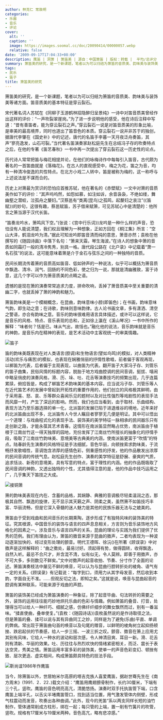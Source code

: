 ```yaml
---
author: 林克仁 常敦明
categories:
- 乐器
- 音乐
- 评论
cover:
  alt: ''
  caption: ''
  image: https://images.soomal.cc/doc/20090414/00000057.webp
  relative: false
date: '2009-09-17T17:04:33+08:00'
description: 鹰笛 | 洞箫 | 箫笛美 | 源自：中国箫笛 | 版权：转载 |  平均/总评分：07.67/23
summary: 箫笛美的研究，是一个新课题，笔者以为可以归结为箫笛的音质美、韵味美与装饰美等诸方面。笛音质美的基本特征是穿云裂石。民间长期流传着箫的音质高如笛音、低如钟声的一种说法，似乎可以概括为箫音质中飘逸、清冷、润气、回肠的不同色彩，使之归为一说，那就是清幽雅致，富于诗意，这几个字可以作为箫音质美的点睛之语。
tags:
- 民乐
- 笛子
title: 箫笛美的研究
---
```


箫笛美的研究，是一个新课题，笔者以为可以归结为箫笛的音质美、韵味美与装饰美等诸方面。笛音质美的基本特征是穿云裂石。



宋代著名词人苏轼在《同柳子玉游鹤林招隐醉归呈景纯》一诗中对笛音质美曾经作出这样的评价：“一声吹裂翠崖岗。”为了进一步说明他的感受，他在诗后注释中写道：“昔有善笛者，能为穿云裂石之声。”穿云裂石一说是对笛音质美的形象比喻，是审美的最高境界，同时也道出了笛音色的本质。穿云裂石一说并非苏于的独创，据唐代李肇在《国史补》中的记述，唐代的名笛手李暮一天月夜泛舟奏笛，其声“寥亮逸发，山石可裂。”当代著名笛演奏家赵松庭先生在总结冯子存的吹奏特点之后，在他的专著《笛艺春秋》一书中再一次提出了穿云裂石这一历史性的论点。



历代诗人常常把笛与梅花相提并论，在他们的咏梅诗作中每每引入笛音，古代颇为著名的一首笛曲就是《落梅花》。在古人的直观感受中，梅之为花，笛之为音，均有一种清冷俊逸的共性特点。在北方小戏二人转中，笛是被称为梅的，这一称呼与上述说法是不谋而合的。



历史上对箫最为赏识的恐怕应首推苏轼，他在著名的《赤壁赋》一文中对箫的音质美作如下的评价：“其声呜呜然，如怨如慕，如注如诉，余音袅袅，不绝如缕，舞幽壑之潜蛟，泣孤舟之嫠妇。”汉蔡邕有“类离(昆鸟)之孤鸣，起嫠妇之哀泣”(《笛赋》)的妙句，这很有趣，蔡邕赋笛，苏子借来赋箫，可见苏轼心中是清楚的：他所言之箫当源于汉代长笛。



“笛奏龙吟水，箫鸣风下空。”(张说：《宫中行乐词》)龙吟是一种什么样的声音，恐怕没有人能说清楚，我们权且理解为一种想象，正如方回在《桐江集》所言：“空山大泽，鹤泪龙吟为清。”据此可知龙吟即笛音清而纯的意思，箫音亦然；袁枚在他撰写的《随园诗画》中落下名句：“箫来天霜，琴生海波。”在诗人的想象中箫的音质如同霜打一般的清冷隽秀，别具一格。唐代段公路在《北户录》中记载着“萧一名石弦”的说法，这可能意味着箫是介于金石与弦乐之间的一种独特的音质。



民间长期流传着箫的音质高如笛音、低如钟声的一种说法，似乎可以概括为箫音质中飘逸、清冷、润气、回肠的不同色彩，使之归为一说，那就是清幽雅致，富于诗意，这几个字可以作为箫音质美的点睛之语。



遗憾的是现在箫的演奏常常追求力度，拼命吹响，丢掉了箫音质美中至关重要的清幽二字，也就丢掉了箫的神韵和魅力。



箫笛韵味美是一个模糊概念，在昆曲，韵味意味小腔(即笛色)；在书画，韵味意味气韵，即生动之意；在诗歌，韵味则意味韵律。古人论书画文章，多有潇洒、清空之警语，亦合有韵味之意。音乐的韵味很难用语言具体描述，或许可以这样说，它是音乐的风格、特点、音乐表现的总和，正如徐上瀛在《溪山琴况》一书中所作的解释：“味者何？恬是已。味从气出，故恬也。”融化他的说法，音乐韵味就是音乐的神韵，是音乐内在精神的表现，是艺术活动中主客观统一的审美情趣。



![笛子](https://images.soomal.cc/doc/20090414/00000057.webp)



笛的韵味美既表现在对人类语言(腔调)和生物语言(譬如鸟鸣)的模拟，对人类精神活动(欢乐与痛苦)的模拟，也表现在娴雅俏丽的抒情性歌唱，前者偏于客观再现，以梆笛为代表，后者偏于主观表现，以曲笛为代表。翻开笛子大家冯子存、刘管乐的笛子曲集，民俗风情的标题内容，脱胎于地方戏曲腔调的民间音调，挺拔、嘻闹中略呈俏皮的演奏风格，滑、历、垛、吐、花舌等演奏技巧的频繁出现，几乎连篇累牍，俯拾皆是，构成了梆笛艺术韵味美的基本内容。应当说冯子存、刘管乐等人在近代笛艺术的发展中曾起到开拓性的重要作用的，他们创立的风格极其鲜明，由于采用喜、怒、哀、乐等群众喜闻乐见的题材以及对比性强烈等戏剧性的表现手法而风靡一时，产生了深远的影响。然而，我们也应当看到，由于取材、乐曲结构、表现方法乃至乐器选择的单一化，北派笛的发展已陷于进退维谷的境地，近年来好的北派笛曲出现不多，北派笛传人今世人瞩目者寥寥无几便是明证。其中可以悟出一个道理：与戏曲程式化的表现手法、装饰美的美学特征一脉相承的民间器乐只有走创新之路，才能永葆其艺术青春。这情形在南派笛显然略占优势，南派笛由于植根于江南丝竹这一得天独厚的园地，充份发挥了江南丝竹所擅长的抽象化的抒情手段，吸取了江南丝竹韵味美、意境美等古典美的内涵，使南派笛更富于“吹情”的特点。陆春龄先生演奏的风格特征是手法细腻，音色华丽，向顿挫索求韵味美，于流畅抒发歌唱性，音调饱含浓厚的感情色彩，侧重感性的抒发，他的作品散发出浓厚的民间音调的传统气息。赵松庭先生创作、演奏的美学特征是舒展、豪爽的气质，追求恬淡、新奇的意境美，具有写意的特点，富于理性的内涵。他的作品既吸取了民间音调的神韵，又透出独特的个性，尤其值得注意的是，他的作品中技巧运用之广，几乎集天下笛技之大成。



![接铜箫](https://images.soomal.cc/doc/20090917/00002788.webp)



箫的韵味美表现在内在、含蓄的品格，其娴静、典雅的音调极尽轻柔温润之态，那极其自然、飘逸的旋律，无不显示其天籁之声、阴柔之美，虽然箫不如笛技巧丰富、华丽流畅，但是它深入骨髓的迷人魅力是其他的民族乐器无法与之媲美的。



箫笛由于受到戏曲和民间音乐的长期熏陶，逐步形成了有独特风味的装饰美的特征。究其根源，中国音乐的装饰与语言的四声息息相关，方言则为音乐装饰地方风格化的因素之一。涉及音乐与语言四声的关系，昆曲的理论与实践为我们提供了优秀的范例。我们有理由认为，箫笛的擞音来源于昆曲的擞声，二者均表现为一种波动逐渐加快的、经过变形处理的颤音。明代王德晖、徐沅()在所著《顾误录》中对擞声是这样解释的：“曲之擞处，最易讨好。须起得有势，做得圆转，收得飘逸，自然入听。最忌不合尺才，并含混不清，似有似无，令人莫辨。即善于用擞声，亦不可大多，多则数见不鲜矣。”文中对擞声的起音收拍、节奏、分寸作了全面的论述。箫笛演奏枝法中屡见不鲜的唤音，可以认为与昆曲行腔转折处的棱角、语气有一定的关系。《顾误录》有记载说：“每字到口，须用力从其字母发音，然后收到本韵，字面自无不准。……但观反切之法，即知之矣。”这就是说，唤音与昆曲起音的腔调有某种联系，可能来源于戏曲的声腔。



箫笛的装饰美已经成为箫笛演奏的一种象征，除了起音毕曲、句法转折的需要之外，装饰的运用往往能巧妙地烘托乐曲的色彩与情趣。例如箫笛的叠音、打音，处理得当可以给人一种纤巧、细腻之感，仿佛纤纤细步的舞女飘然而过，别有一番滋味。“揉直使曲，叠单使复。”(袁枚：《随园诗话》)袁枚虽然说的是作诗取径之法，但是箫笛的叠、揉可以说与其有异曲同工之妙，同样是为了避免(乐曲)平直、单调的弊病。常出现于箫笛曲句首的唤音以及句尾的赠音，以鲜明的棱角树立起抑扬顿挫、跌宕起伏的节奏感，给人一步三摇、一波三折之叹。颤音、擞音在箫上应用尤其别有风味，它给人一种水的波动和层次感，令人神清目爽、耳目一新。滑、花舌则有清新、华丽的效果。吐、历往往与热烈欢快的情绪紧密相关，而泛、震长于表达空灵，秀美之情。箫笛运用丰富多彩的装饰美，使单一的声音色彩变幻、顿挫有致、层次更迭、虚实相间，构成箫笛颇具特色的技法手段。



![靳尚谊1986年作鹰笛](https://images.soomal.cc/doc/20090917/00002789.webp)



当今，除箫笛以外，世居帕米尔高原的塔吉克族人喜爱鹰笛，据赵世骞先生在《南方周末》(1991．2．22．)载文介绍：“鹰笛用鹰翅膀骨制作，长约30厘米，下端有三个孔，竖吹。鹰笛的音色明亮高亢，清脆悠扬。演奏时双手托执笛管下端，口含鹰笛上端半孔，以舌尖半堵鹰笛管口，找到适当位置，用气激发管体内侧壁，形成气柱震动而发音，吹奏出各种曲调。”此外，现今的羌笛“系以两支同样长短的油竹制作，管体通常削成方柱形，绑在一起；每只管的上端，置一削有竹簧片的吹管，竖吹。规格有17厘米与19厘米两种。音色高亢，略有悲凉感。”